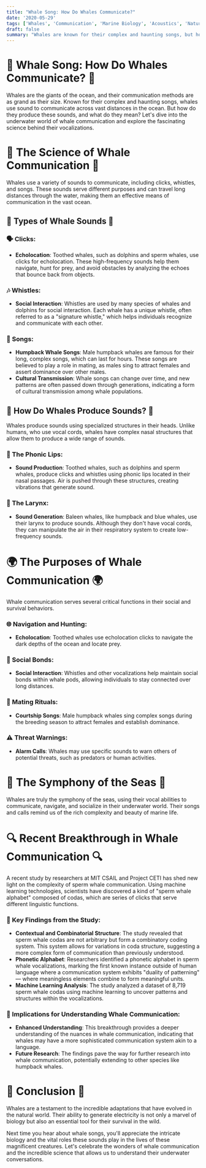 ```yaml
---
title: "Whale Song: How Do Whales Communicate?"
date: '2020-05-29'
tags: ['Whales', 'Communication', 'Marine Biology', 'Acoustics', 'Nature', 'Questions']
draft: false
summary: "Whales are known for their complex and haunting songs, but how do they communicate? In this blog post, we explore the fascinating ways whales use sound to communicate across the vast ocean."
---
```


# 🐋 Whale Song: How Do Whales Communicate? 🐋

Whales are the giants of the ocean, and their communication methods are as grand as their size. Known for their complex and haunting songs, whales use sound to communicate across vast distances in the ocean. But how do they produce these sounds, and what do they mean? Let's dive into the underwater world of whale communication and explore the fascinating science behind their vocalizations.

# 🔬 The Science of Whale Communication 🔬

Whales use a variety of sounds to communicate, including clicks, whistles, and songs. These sounds serve different purposes and can travel long distances through the water, making them an effective means of communication in the vast ocean.

## 🧪 Types of Whale Sounds 🧪

### 🗣️ Clicks:
- **Echolocation**: Toothed whales, such as dolphins and sperm whales, use clicks for echolocation. These high-frequency sounds help them navigate, hunt for prey, and avoid obstacles by analyzing the echoes that bounce back from objects.

### 🎶 Whistles:
- **Social Interaction**: Whistles are used by many species of whales and dolphins for social interaction. Each whale has a unique whistle, often referred to as a "signature whistle," which helps individuals recognize and communicate with each other.

### 🎵 Songs:
- **Humpback Whale Songs**: Male humpback whales are famous for their long, complex songs, which can last for hours. These songs are believed to play a role in mating, as males sing to attract females and assert dominance over other males.
- **Cultural Transmission**: Whale songs can change over time, and new patterns are often passed down through generations, indicating a form of cultural transmission among whale populations.

## 🌊 How Do Whales Produce Sounds? 🌊

Whales produce sounds using specialized structures in their heads. Unlike humans, who use vocal cords, whales have complex nasal structures that allow them to produce a wide range of sounds.

### 🦴 The Phonic Lips:
- **Sound Production**: Toothed whales, such as dolphins and sperm whales, produce clicks and whistles using phonic lips located in their nasal passages. Air is pushed through these structures, creating vibrations that generate sound.

### 🐋 The Larynx:
- **Sound Generation**: Baleen whales, like humpback and blue whales, use their larynx to produce sounds. Although they don't have vocal cords, they can manipulate the air in their respiratory system to create low-frequency sounds.

# 🌍 The Purposes of Whale Communication 🌍

Whale communication serves several critical functions in their social and survival behaviors.

### 🌐 Navigation and Hunting:
- **Echolocation**: Toothed whales use echolocation clicks to navigate the dark depths of the ocean and locate prey.

### 👫 Social Bonds:
- **Social Interaction**: Whistles and other vocalizations help maintain social bonds within whale pods, allowing individuals to stay connected over long distances.

### 💑 Mating Rituals:
- **Courtship Songs**: Male humpback whales sing complex songs during the breeding season to attract females and establish dominance.

### ⚠️ Threat Warnings:
- **Alarm Calls**: Whales may use specific sounds to warn others of potential threats, such as predators or human activities.

# 🌟 The Symphony of the Seas 🌟

Whales are truly the symphony of the seas, using their vocal abilities to communicate, navigate, and socialize in their underwater world. Their songs and calls remind us of the rich complexity and beauty of marine life.

# 🔍 Recent Breakthrough in Whale Communication 🔍

A recent study by researchers at MIT CSAIL and Project CETI has shed new light on the complexity of sperm whale communication. Using machine learning technologies, scientists have discovered a kind of "sperm whale alphabet" composed of codas, which are series of clicks that serve different linguistic functions.

### 🧠 Key Findings from the Study:
- **Contextual and Combinatorial Structure**: The study revealed that sperm whale codas are not arbitrary but form a combinatory coding system. This system allows for variations in coda structure, suggesting a more complex form of communication than previously understood.
- **Phonetic Alphabet**: Researchers identified a phonetic alphabet in sperm whale vocalizations, marking the first known instance outside of human language where a communication system exhibits "duality of patterning" — where meaningless elements combine to form meaningful units.
- **Machine Learning Analysis**: The study analyzed a dataset of 8,719 sperm whale codas using machine learning to uncover patterns and structures within the vocalizations.

### 🐋 Implications for Understanding Whale Communication:
- **Enhanced Understanding**: This breakthrough provides a deeper understanding of the nuances in whale communication, indicating that whales may have a more sophisticated communication system akin to a language.
- **Future Research**: The findings pave the way for further research into whale communication, potentially extending to other species like humpback whales.

# 🌟 Conclusion 🌟

Whales are a testament to the incredible adaptations that have evolved in the natural world. Their ability to generate electricity is not only a marvel of biology but also an essential tool for their survival in the wild.

Next time you hear about whale songs, you'll appreciate the intricate biology and the vital roles these sounds play in the lives of these magnificent creatures. Let's celebrate the wonders of whale communication and the incredible science that allows us to understand their underwater conversations.